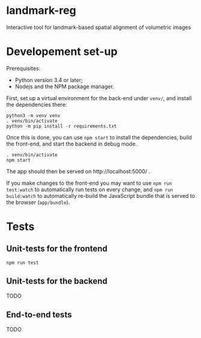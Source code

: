 # landmark-reg

Interactive tool for landmark-based spatial alignment of volumetric images

# Developement set-up

Prerequisites:
* Python version 3.4 or later;
* Nodejs and the NPM package manager.

First, set up a virtual environment for the back-end under `venv/`, and install
the dependencies there:

    python3 -m venv venv
    . venv/bin/activate
    python -m pip install -r requirements.txt


Once this is done, you can use `npm start` to install the dependencies, build
the front-end, and start the backend in debug mode.

    . venv/bin/activate
    npm start

The app should then be served on http://localhost:5000/ .

If you make changes to the front-end you may want to use `npm run test:watch`
to automatically run tests on every change, and `npm run build:watch` to
automatically re-build the JavaScript bundle that is served to the browser
(`app/bundle`).


# Tests

## Unit-tests for the frontend

    npm run test

## Unit-tests for the backend

TODO

## End-to-end tests

TODO
